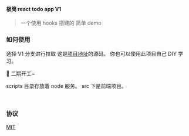 #### 极简 react todo app V1

> 一个使用 hooks 搭建的 简单 demo

### 如何使用

选择 V1 分支进行拉取
这是[项目地址](https://github.com/Miayawlr/colorfulTodo)的源码。
你也可以使用此项目自己 DIY 学习。

🌸 二期开工~

scripts 目录存放着 node 服务。
src 下是前端项目。

<br/>

### 协议

[MIT](./LICENSE)

